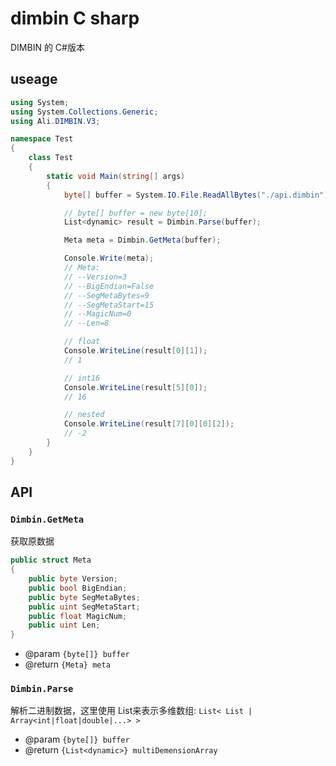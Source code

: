 # dimbin C sharp

DIMBIN 的 C#版本

## useage

```csharp
using System;
using System.Collections.Generic;
using Ali.DIMBIN.V3;

namespace Test
{
    class Test
    {
        static void Main(string[] args)
        {
            byte[] buffer = System.IO.File.ReadAllBytes("./api.dimbin");

            // byte[] buffer = new byte[10];
            List<dynamic> result = Dimbin.Parse(buffer);

            Meta meta = Dimbin.GetMeta(buffer);

            Console.Write(meta);
            // Meta:
            // --Version=3
            // --BigEndian=False
            // --SegMetaBytes=9
            // --SegMetaStart=15
            // --MagicNum=0
            // --Len=8

            // float
            Console.WriteLine(result[0][1]);
            // 1

            // int16
            Console.WriteLine(result[5][0]);
            // 16

            // nested
            Console.WriteLine(result[7][0][0][2]);
            // -2
        }
    }
}
```

## API

### `Dimbin.GetMeta`

获取原数据

```csharp
public struct Meta
{
    public byte Version;
    public bool BigEndian;
    public byte SegMetaBytes;
    public uint SegMetaStart;
    public float MagicNum;
    public uint Len;
}
```

-   @param `{byte[]} buffer`
-   @return `{Meta} meta`

### `Dimbin.Parse`

解析二进制数据，这里使用 List<dynamic>来表示多维数组: `List< List | Array<int|float|double|...> >`

-   @param `{byte[]} buffer`
-   @return `{List<dynamic>} multiDemensionArray`
